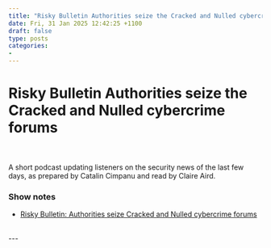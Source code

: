 ```yaml
---
title: "Risky Bulletin Authorities seize the Cracked and Nulled cybercrime forums"
date: Fri, 31 Jan 2025 12:42:25 +1100
draft: false
type: posts
categories: 
- 
---
```

# Risky Bulletin Authorities seize the Cracked and Nulled cybercrime forums

<br/>

<br/>
A short podcast updating listeners on the security news of the last few days, as prepared by Catalin Cimpanu and read by Claire Aird.

### Show notes

-   [Risky Bulletin: Authorities seize Cracked and Nulled cybercrime forums](https://risky.biz/risky-bulletin-authorities-seize-cracked-and-nulled-cybercrime-forums/)

<br/>
---
